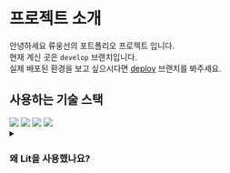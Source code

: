 # 프로젝트 소개

안녕하세요 류웅선의 포트폴리오 프로젝트 입니다.</br>
현재 계신 곳은 `develop` 브랜치입니다.</br>
실제 배포된 환경을 보고 싶으시다면 [deploy](https://github.com/unsnruu/unsnruu.github.io) 브랜치를 봐주세요.

## 사용하는 기술 스택
<div>
  <img src="https://img.shields.io/badge/html5-E34F26?style=for-the-badge&logo=html5&logoColor=white">
  <img src="https://img.shields.io/badge/css-1572B6?style=for-the-badge&logo=css3&logoColor=white">
  <img src="https://img.shields.io/badge/typescript-3178C6?style=for-the-badge&logo=typescript&logoColor=white">
  <img src="https://img.shields.io/badge/lit-324FFF?style=for-the-badge&logo=lit&logoColor=white">
</div>


<details>
  <summary><h3>왜 Lit을 사용했나요?</h3></summary>
  
  [이슈 9](https://github.com/unsnruu/unsnruu.github.io/issues/9)를 참고해 주세요.

기존에는 별도의 라이브러리를 사용하지 않고 프로젝트를 진행하고 있었습니다.</br>
[types](https://github.com/unsnruu/unsnruu.github.io/tree/legacy/230311/src/types) 폴더에서 _component_ 클래스를 정의하여 컴포넌트를 생성 시 확장하는 방식으로 사용하고 있었습니다.</br>
스타일의 경우 [utils](https://github.com/unsnruu/unsnruu.github.io/tree/legacy/230311/src/utils)의 함수들을 이용해서 정의하였습니다.</br>
(_실제 코드를 보고 싶으시다면 [legacy/230311](https://github.com/unsnruu/unsnruu.github.io/tree/legacy/230311) 브랜치를 확인해 주세요_)</br>

위의 방식이 `lit`이 컴포넌트를 사용하는 방식과 닮았다고 느꼈습니다.</br>
  1. Component를 extend 한다 = LitElement를 extend한다
  2. _createStyleProps_로 스타일을 정의한다 = css 함수를 사용하여 스타일을 정의한다.
  3. _getTemplate_ 메서드를 통해서 렌더링을 한다 = _render_ 메서드를 정의하고 html 함수를 사용해 렌더링을 한다.
  
하지만 `lit`의 경우 vscode에 plugin을 사용해서 보다 편리하게 작성할 수 있었습니다. </br>
또한 이벤트 핸들러를 부착하기 훨씬 용이하다고 생각했습니다.</br>
따라서 `lit`을 사용하기로 채택하였습니다.
</details>

